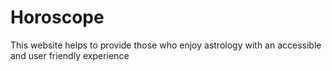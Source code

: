# Horoscope
This website helps to provide those who enjoy astrology with an accessible and user friendly experience
